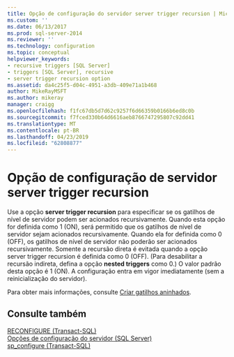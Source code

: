 ```yaml
---
title: Opção de configuração do servidor server trigger recursion | Microsoft Docs
ms.custom: ''
ms.date: 06/13/2017
ms.prod: sql-server-2014
ms.reviewer: ''
ms.technology: configuration
ms.topic: conceptual
helpviewer_keywords:
- recursive triggers [SQL Server]
- triggers [SQL Server], recursive
- server trigger recursion option
ms.assetid: da4c25f5-d04c-4951-a3db-409e71a1b468
author: MikeRayMSFT
ms.author: mikeray
manager: craigg
ms.openlocfilehash: f1fc67db5d7d62c9257f6d66359b0166b6ed8c0b
ms.sourcegitcommit: f7fced330b64d6616aeb8766747295807c92dd41
ms.translationtype: MT
ms.contentlocale: pt-BR
ms.lasthandoff: 04/23/2019
ms.locfileid: "62808877"
---
```

# <a name="server-trigger-recursion-server-configuration-option"></a>Opção de configuração de servidor server trigger recursion
  Use a opção **server trigger recursion** para especificar se os gatilhos de nível de servidor podem ser acionados recursivamente. Quando esta opção for definida como 1 (ON), será permitido que os gatilhos de nível de servidor sejam acionados recursivamente. Quando ela for definida como 0 (OFF), os gatilhos de nível de servidor não poderão ser acionados recursivamente. Somente a recursão direta é evitada quando a opção server trigger recursion é definida como 0 (OFF). (Para desabilitar a recursão indireta, defina a opção **nested triggers** como 0.) O valor padrão desta opção é 1 (ON). A configuração entra em vigor imediatamente (sem a reinicialização do servidor).  
  
 Para obter mais informações, consulte [Criar gatilhos aninhados](../../relational-databases/triggers/create-nested-triggers.md).  
  
## <a name="see-also"></a>Consulte também  
 [RECONFIGURE &#40;Transact-SQL&#41;](/sql/t-sql/language-elements/reconfigure-transact-sql)   
 [Opções de configuração do servidor &#40;SQL Server&#41;](server-configuration-options-sql-server.md)   
 [sp_configure &#40;Transact-SQL&#41;](/sql/relational-databases/system-stored-procedures/sp-configure-transact-sql)  
  
  
